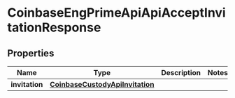 
# CoinbaseEngPrimeApiApiAcceptInvitationResponse

## Properties
Name | Type | Description | Notes
------------ | ------------- | ------------- | -------------
**invitation** | [**CoinbaseCustodyApiInvitation**](CoinbaseCustodyApiInvitation.md) |  | 



